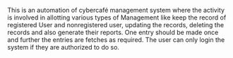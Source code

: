This is an automation of cybercafé management system where the activity is involved in allotting various types of Management like keep the record of registered User and nonregistered user, updating the records, deleting the records and also generate their reports. One entry should be made once and further the entries are fetches as required. The user can only login the system if they are authorized to do so.

